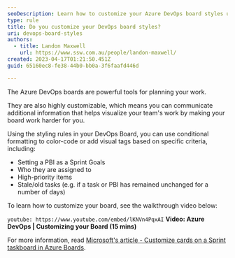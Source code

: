 ```yaml
---
seoDescription: Learn how to customize your Azure DevOps board styles using conditional formatting for enhanced visualization.
type: rule
title: Do you customize your DevOps board styles?
uri: devops-board-styles
authors:
  - title: Landon Maxwell
    url: https://www.ssw.com.au/people/landon-maxwell/
created: 2023-04-17T01:21:50.451Z
guid: 65160ec8-fe38-44b0-bb0a-3f6faafd446d

---
```


The Azure DevOps boards are powerful tools for planning your work.

They are also highly customizable, which means you can communicate additional information that helps visualize your team's work by making your board work harder for you.

<!--endintro-->

Using the styling rules in your DevOps Board, you can use conditional formatting to color-code or add visual tags based on specific criteria, including:

* Setting a PBI as a Sprint Goals
* Who they are assigned to
* High-priority items
* Stale/old tasks (e.g. if a task or PBI has remained unchanged for a number of days)

To learn how to customize your board, see the walkthrough video below:

`youtube: https://www.youtube.com/embed/lKNVn4PqxAI`
**Video: Azure DevOps | Customizing your Board (15 mins)**

For more information, read [Microsoft's article - Customize cards on a Sprint taskboard in Azure Boards](https://learn.microsoft.com/en-us/azure/devops/boards/sprints/customize-taskboard).
